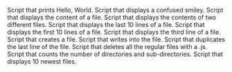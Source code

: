 Script that prints  Hello, World.
Script that displays a confused smiley.
Script that displays the content of a file.
Script that displays the contents of two different files.
Script that displays the last 10 lines of a file.
Script that displays  the first 10 lines of a file.
Script that displays the third line of a file.
Script that creates a file.
Script that writes into the file.
Script that duplicates the last line of the file.
Script that deletes all the regular files with a .js.
Script that counts the number of directories and sub-directories.
Script that displays 10 newest files.
